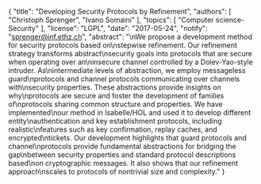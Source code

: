 {
    "title": "Developing Security Protocols by Refinement",
    "authors": [
        "Christoph Sprenger",
        "Ivano Somaini"
    ],
    "topics": [
        "Computer science-Security"
    ],
    "license": "LGPL",
    "date": "2017-05-24",
    "notify": "sprenger@inf.ethz.ch",
    "abstract": "\nWe propose a development method for security protocols based on\nstepwise refinement. Our refinement strategy transforms abstract\nsecurity goals into protocols that are secure when operating over an\ninsecure channel controlled by a Dolev-Yao-style intruder. As\nintermediate levels of abstraction, we employ messageless guard\nprotocols and channel protocols communicating over channels with\nsecurity properties. These abstractions provide insights on why\nprotocols are secure and foster the development of families of\nprotocols sharing common structure and properties. We have implemented\nour method in Isabelle/HOL and used it to develop different entity\nauthentication and key establishment protocols, including realistic\nfeatures such as key confirmation, replay caches, and encrypted\ntickets. Our development highlights that guard protocols and channel\nprotocols provide fundamental abstractions for bridging the gap\nbetween security properties and standard protocol descriptions based\non cryptographic messages. It also shows that our refinement approach\nscales to protocols of nontrivial size and complexity."
}